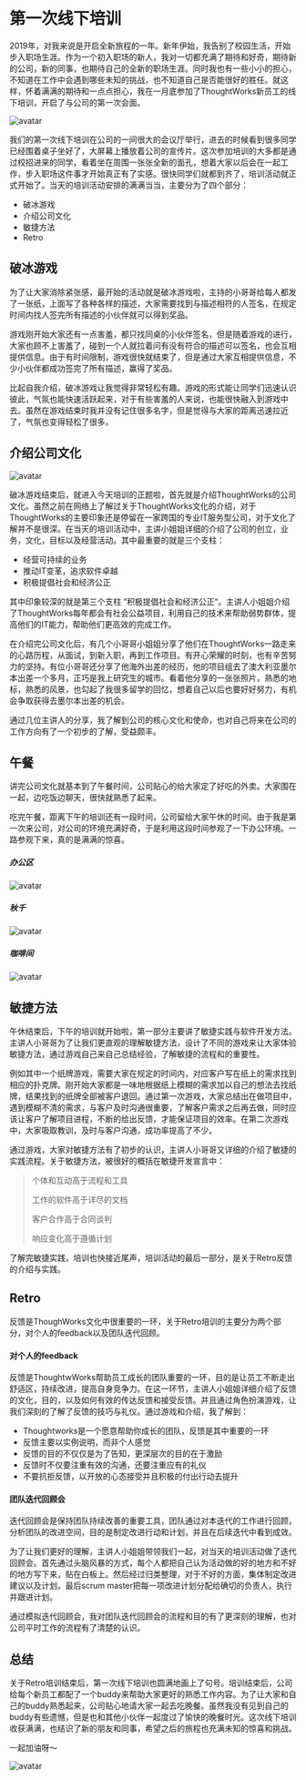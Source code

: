 # 第一次线下培训

2019年，对我来说是开启全新旅程的一年。新年伊始，我告别了校园生活，开始步入职场生涯。作为一个初入职场的新人，我对一切都充满了期待和好奇，期待新的公司，新的同事，也期待自己的全新的职场生涯。同时我也有一些小小的担心，不知道在工作中会遇到哪些未知的挑战，也不知道自己是否能很好的胜任。就这样，怀着满满的期待和一点点担心，我在一月底参加了ThoughtWorks新员工的线下培训，开启了与公司的第一次会面。

![avatar](https://ws2.sinaimg.cn/large/006tKfTcly1g0cy6heoctj31400u0wod.jpg)

我们的第一次线下培训在公司的一间很大的会议厅举行，进去的时候看到很多同学已经围着桌子坐好了，大屏幕上播放着公司的宣传片。这次参加培训的大多都是通过校招进来的同学，看着坐在周围一张张全新的面孔，想着大家以后会在一起工作，步入职场这件事才开始真正有了实感。很快同学们就都到齐了，培训活动就正式开始了。当天的培训活动安排的满满当当，主要分为了四个部分：

- 破冰游戏
- 介绍公司文化
- 敏捷方法
- Retro



 ## 破冰游戏

为了让大家消除紧张感，最开始的活动就是破冰游戏啦，主持的小哥哥给每人都发了一张纸，上面写了各种各样的描述，大家需要找到与描述相符的人签名，在规定时间内找人签完所有描述的小伙伴就可以得到奖品。

游戏刚开始大家还有一点害羞，都只找同桌的小伙伴签名，但是随着游戏的进行，大家也顾不上害羞了，碰到一个人就拉着问有没有符合的描述可以签名，也会互相提供信息。由于有时间限制，游戏很快就结束了，但是通过大家互相提供信息，不少小伙伴都成功签完了所有描述，赢得了奖品。

比起自我介绍，破冰游戏让我觉得非常轻松有趣。游戏的形式能让同学们迅速认识彼此，气氛也能快速活跃起来，对于有些害羞的人来说，也能很快融入到游戏中去。虽然在游戏结束时我并没有记住很多名字，但是觉得与大家的距离迅速拉近了，气氛也变得轻松了很多。

## 介绍公司文化

![avatar](https://ws4.sinaimg.cn/large/006tKfTcly1g0cy6n07ccj31400u0k15.jpg)

破冰游戏结束后，就进入今天培训的正题啦，首先就是介绍ThoughtWorks的公司文化。虽然之前在网络上了解过关于ThoughtWorks文化的介绍，对于ThoughtWorks的主要印象还是停留在一家跨国的专业IT服务型公司，对于文化了解并不是很深。在当天的培训活动中，主讲小姐姐详细的介绍了公司的创立，业务，文化，目标以及经营活动。其中最重要的就是三个支柱：

- 经营可持续的业务
- 推动IT变革，追求软件卓越
- 积极提倡社会和经济公正

其中印象较深的就是第三个支柱 ”积极提倡社会和经济公正“。主讲人小姐姐介绍了ThoughtWorks每年都会有社会公益项目，利用自己的技术来帮助弱势群体，提高他们的IT能力，帮助他们更高效的完成工作。

在介绍完公司文化后，有几个小哥哥小姐姐分享了他们在ThoughtWorks一路走来的心路历程，从面试，到新入职，再到工作项目。有开心荣耀的时刻，也有辛苦努力的坚持。有位小哥哥还分享了他海外出差的经历，他的项目组去了澳大利亚墨尔本出差一个多月，正巧是我上研究生的城市。看着他分享的一张张照片，熟悉的地标，熟悉的风景，也勾起了我很多留学的回忆，想着自己以后也要好好努力，有机会争取获得去墨尔本出差的机会。

通过几位主讲人的分享，我了解到公司的核心文化和使命，也对自己将来在公司的工作方向有了一个初步的了解，受益颇丰。



## 午餐

讲完公司文化就基本到了午餐时间，公司贴心的给大家定了好吃的外卖。大家围在一起，边吃饭边聊天，很快就熟悉了起来。

吃完午餐，距离下午的培训还有一段时间，公司留给大家午休的时间。由于我是第一次来公司，对公司的环境充满好奇，于是利用这段时间参观了一下办公环境。一路参观下来，真的是满满的惊喜。

##### 办公区

![avatar](https://ws3.sinaimg.cn/large/006tKfTcly1g0cy6s7d8vj31400u07ad.jpg)

##### 秋千

![avatar](https://ws3.sinaimg.cn/large/006tKfTcly1g0cy76epzhj31400u0thh.jpg)

##### 咖啡间

![avatar](https://ws2.sinaimg.cn/large/006tKfTcly1g0cy7qwju1j31400u0qbx.jpg)



## 敏捷方法

午休结束后，下午的培训就开始啦，第一部分主要讲了敏捷实践与软件开发方法。主讲人小哥哥为了让我们更直观的理解敏捷方法，设计了不同的游戏来让大家体验敏捷方法，通过游戏自己来自己总结经验，了解敏捷的流程和的重要性。

例如其中一个纸牌游戏，需要大家在规定的时间内，对应客户写在纸上的需求找到相应的扑克牌。刚开始大家都是一味地根据纸上模糊的需求加以自己的想法去找纸牌，结果找到的纸牌全部被客户退回。通过第一次游戏，大家总结出在做项目中，遇到模糊不清的需求，与客户及时沟通很重要，了解客户需求之后再去做，同时应该让客户了解项目进程，不断的给出反馈，才能保证项目的效率。在第二次游戏中，大家吸取教训，及时与客户沟通，成功率提高了不少。

通过游戏，大家对敏捷方法有了初步的认识，主讲人小哥哥又详细的介绍了敏捷的实践流程。关于敏捷方法，被很好的概括在敏捷开发宣言中：

> 个体和互动高于流程和工具
>
> 工作的软件高于详尽的文档
>
> 客户合作高于合同谈判
>
> 响应变化高于遵循计划

了解完敏捷实践，培训也快接近尾声，培训活动的最后一部分，是关于Retro反馈的介绍与实践。



## Retro

反馈是ThoughWorks文化中很重要的一环，关于Retro培训的主要分为两个部分，对个人的feedback以及团队迭代回顾。

#### 对个人的feedback

反馈是ThoughtwWorks帮助员工成长的团队重要的一环，目的是让员工不断走出舒适区，持续改进，提高自身竞争力。在这一环节，主讲人小姐姐详细介绍了反馈的文化，目的，以及如何有效的传达反馈和接受反馈。并且通过角色扮演游戏，让我们深刻的了解了反馈的技巧与礼仪。通过游戏和介绍，我了解到：

- Thoughtworks是一个愿意帮助你成长的团队，反馈是其中重要的一环
- 反馈主要以实例说明，而非个人感觉
- 反馈的目的不仅仅是为了告知，更深层次的目的在于激励
- 反馈时不仅要注重有效的沟通，还要注重应有的礼仪
- 不要抗拒反馈，以开放的心态接受并且积极的付出行动去提升

#### 团队迭代回顾会

迭代回顾会是保持团队持续改善的重要工具，团队通过对本迭代的工作进行回顾，分析团队的改进空间，目的是制定改进行动和计划，并且在后续迭代中看到成效。

为了让我们更好的理解，主讲人小姐姐带领我们一起，对当天的培训活动做了迭代回顾会。首先通过头脑风暴的方式，每个人都把自己认为活动做的好的地方和不好的地方写下来，贴在白板上。然后经过归类整理，对于不好的方面，集体制定改进建议以及计划。最后scrum master把每一项改进计划分配给确切的负责人，执行并跟进计划。

通过模拟迭代回顾会，我对团队迭代回顾会的流程和目的有了更深刻的理解，也对公司平时工作的流程有了清楚的认识。



## 总结

关于Retro培训结束后，第一次线下培训也圆满地画上了句号。培训结束后，公司给每个新员工都配了一个buddy来帮助大家更好的熟悉工作内容。为了让大家和自己的buddy熟悉起来，公司贴心地请大家一起去吃晚餐。虽然我没有见到自己的buddy有些遗憾，但是也和其他小伙伴一起度过了愉快的晚餐时光。这次线下培训收获满满，也结识了新的朋友和同事，希望之后的旅程也充满未知的惊喜和挑战。

一起加油呀～

![avatar](https://ws2.sinaimg.cn/large/006tKfTcly1g0cy7xjmjtj31400u0q8m.jpg)


